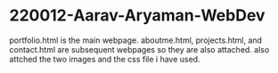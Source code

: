 # 220012-Aarav-Aryaman-WebDev
portfolio.html is the main webpage. aboutme.html, projects.html, and contact.html are subsequent webpages so they are also attached.
also attched the two images and the css file i have used.

